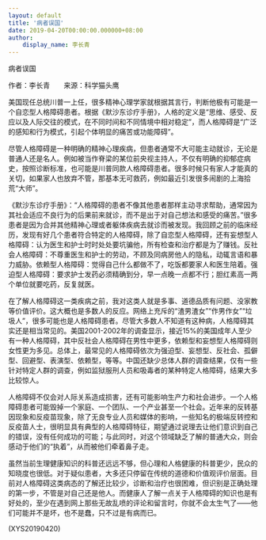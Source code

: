 ```yaml
---
layout: default
title: '病者误国'
date: 2019-04-20T00:00:00.000000+08:00
author:
    display_name: 李长青
---
```


病者误国

作者：李长青　　来源：科学猫头鹰

美国现任总统川普一上任，很多精神心理学家就根据其言行，判断他极有可能是一个自恋型人格障碍患者。根据《默沙东诊疗手册》，人格的定义是“思维、感受、反应以及人际交往的模式，在不同时间和不同情境中相对稳定”，而人格障碍是“广泛的感知和行为模式，引起个体明显的痛苦或功能障碍”。

尽管人格障碍是一种明确的精神心理疾病，但患者通常不大可能主动就诊，无论是普通人还是名人。例如被当作脊梁的某位前央视主持人，不仅有明确的抑郁症病史，按照诊断标准，也可能是川普同款人格障碍患者。很多时候只有家人才能真的关切，如果家人也放弃不管，那基本无可救药，例如最近引发很多闹剧的上海拾荒“大师”。

《默沙东诊疗手册》：“人格障碍的患者不像其他患者那样主动寻求帮助，通常因为其社会适应不良行为的后果前来就诊，而不是出于对自己想法和感受的痛苦。”很多患者是因为合并其他精神心理或者躯体疾病去就诊而被发现。我回顾之前的临床经历，发现有好几个患者符合特定的人格障碍，除了自恋型人格障碍，还有妄想型人格障碍：认为医生和护士时时处处要坑骗他，所有检查和治疗都是为了赚钱。反社会人格障碍：不尊重医生和护士的劳动，不顾及同病房他人的隐私，动辄言语和暴力威胁。依赖型人格障碍：觉得自己什么都做不了，吃饭都要家人和医生陪着。强迫型人格障碍：要求护士发药必须精确到分，早一点晚一点都不行；胆红素高一两个单位就要吃药，反复就医。

在了解人格障碍这一类疾病之前，我对这类人就是多事、道德品质有问题、没家教等价值评价。这大概也是多数人的反应。网络上充斥的“渣男渣女”“作男作女”“垃圾人”，很多可能也是人格障碍患者。尽管大多数人不知道有这种病，人格障碍其实还是相当常见的。美国2001-2002年的调查显示，接近15%的美国成年人至少有一种人格障碍，其中反社会人格障碍在男性中更多，依赖型和妄想型人格障碍则女性更为多见。总体上，最常见的人格障碍依次为强迫型、妄想型、反社会、孤僻型、回避型、表演型、依赖型，等等。中国还缺少总体人群的调查结果，仅有一些针对特定人群的调查，例如监狱服刑人员和吸毒者的某种特定人格障碍，结果大多比较惊人。

人格障碍不仅会对人际关系造成损害，还有可能影响生产力和社会进步。一个人格障碍患者可能毁掉一个家庭、一个团队、一个产业甚至一个社会。近年来的反转基因现象和反疫苗现象，除了无良专业人员和媒体的影响，一些知名的极端反转控和反疫苗人士，很明显具有典型的人格障碍特征，期望通过说理去让他们意识到自己的错误，没有任何成功的可能；与此同时，对这个领域缺乏了解的普通大众，则会感动于他们的“执着”，从而被他们牵着鼻子走。

虽然当前生理健康知识的科普还远远不够，但心理和人格健康的科普更少，民众的知晓度也很低。对于疑似患者，大多还只停留在传统的道德和价值观评价层面。目前对人格障碍这类病态的了解还比较少，诊断和治疗也很困难，但识别是正确处理的第一步，不管是对自己还是他人。而健康人了解一点关于人格障碍的知识也是有好处的，至少在遇到网上那些无故乱喷的评论和留言时，你就不会太生气了——他们可能并不是坏，也不是蠢，只不过是有病而已。

(XYS20190420)

